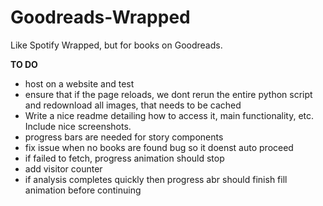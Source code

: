 # Goodreads-Wrapped

Like Spotify Wrapped, but for books on Goodreads.

**TO DO**

- host on a website and test
- ensure that if the page reloads, we dont rerun the entire python script and redownload all images, that needs to be cached
- Write a nice readme detailing how to access it, main functionality, etc. Include nice screenshots.
- progress bars are needed for story components
- fix issue when no books are found bug so it doenst auto proceed
- if failed to fetch, progress animation should stop
- add visitor counter
- if analysis completes quickly then progress abr should finish fill animation before continuing
